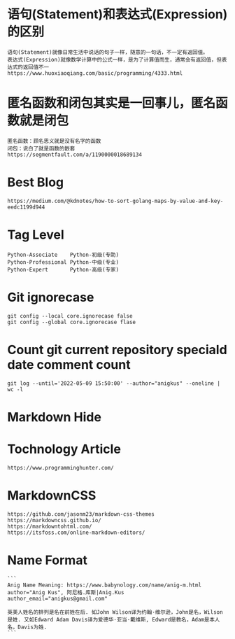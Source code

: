 # 语句(Statement)和表达式(Expression)的区别
    语句(Statement)就像日常生活中说话的句子一样，随意的一句话，不一定有返回值。
    表达式(Expression)就像数学计算中的公式一样，是为了计算值而生，通常会有返回值，但表达式的返回值不一
    https://www.huoxiaoqiang.com/basic/programming/4333.html

# 匿名函数和闭包其实是一回事儿，匿名函数就是闭包
    匿名函数：顾名思义就是没有名字的函数
    闭包：说白了就是函数的嵌套
    https://segmentfault.com/a/1190000018689134

# Best Blog
    https://medium.com/@kdnotes/how-to-sort-golang-maps-by-value-and-key-eedc1199d944

# Tag Level
    Python-Associate    Python-初级(专助)
    Python-Professional Python-中级(专业)
    Python-Expert       Python-高级(专家)

# Git ignorecase
    git config --local core.ignorecase false
    git config --global core.ignorecase flase

# Count git current repository speciald date comment count
    git log --until='2022-05-09 15:50:00' --author="anigkus" --oneline | wc -l

# Markdown Hide
[This is a comment that will be hidden1.]:# 
[This is a comment that will be hidden2. 
This is a comment that will be hidden3.]:# 
[This is a comment that will be hidden4.]: # 

# Tochnology Article
    https://www.programminghunter.com/

# MarkdownCSS
    https://github.com/jasonm23/markdown-css-themes
    https://markdowncss.github.io/
    https://markdowntohtml.com/
    https://itsfoss.com/online-markdown-editors/

# Name Format

    ```
    Anig Name Meaning: https://www.babynology.com/name/anig-m.html
    author="Anig Kus", 阿尼格.库斯|Anig.Kus
    author_email="anigkus@gmail.com"

    英美人姓名的排列是名在前姓在后. 如John Wilson译为约翰·维尔逊，John是名，Wilson 是姓. 又如Edward Adam Davis译为爱德华·亚当·戴维斯, Edward是教名，Adam是本人名，Davis为姓.
    ```
